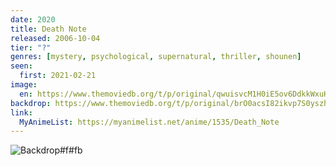 ```yaml
---
date: 2020
title: Death Note
released: 2006-10-04
tier: "?"
genres: [mystery, psychological, supernatural, thriller, shounen]
seen:
  first: 2021-02-21
image:
  en: https://www.themoviedb.org/t/p/original/qwuisvcM1H0iE5ov6DdkkWxuHvK.jpg
backdrop: https://www.themoviedb.org/t/p/original/brO0acsI82ikvp7S0yszhbUupiF.jpg
link:
  MyAnimeList: https://myanimelist.net/anime/1535/Death_Note
---
```


![Backdrop#f#fb](https://www.themoviedb.org/t/p/original/3hLizkVeYxy9taUpOpeoxDNxDQN.jpg "Source: TMDB")
